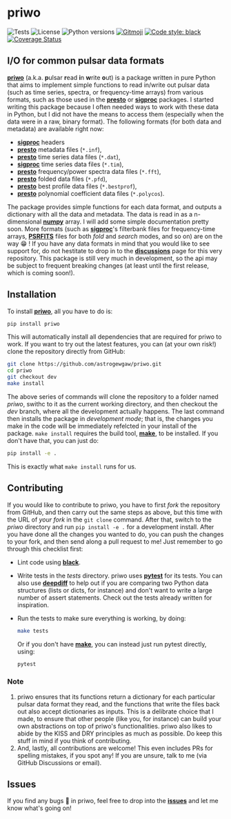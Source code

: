 # priwo

![Tests][tests]
![License][license]
![Python versions][pyversions]
[![Gitmoji][gitmoji-badge]][gitmoji]
[![Code style: black][black-badge]][black]
[![Coverage Status][coveralls-badge]][coveralls]

## I/O for common pulsar data formats

[**priwo**][priwo] (a.k.a. **p**ulsar **r**ead **i**n **w**rite **o**ut) is a package written in pure Python that aims to implement simple functions to read in/write out pulsar data (such as time series, spectra, or frequency-time arrays) from various formats, such as those used in the [**presto**][presto] or [**sigproc**][sigproc] packages. I started writing this package because I often needed ways to work with these data in Python, but I did not have the means to access them (especially when the data were in a raw, binary format). The following formats (for both data and metadata) are available right now:

* [**sigproc**][sigproc] headers
* [**presto**][presto] metadata files (`*.inf`),
* [**presto**][presto] time series data files (`*.dat`),
* [**sigproc**][sigproc] time series data files (`*.tim`),
* [**presto**][presto] frequency/power spectra data files (`*.fft`),
* [**presto**][presto] folded data files (`*.pfd`),
* [**presto**][presto] best profile data files (`*.bestprof`),
* [**presto**][presto] polynomial coefficient data files (`*.polycos`).

The package provides simple functions for each data format, and outputs a dictionary with all the data and metadata. The data is read in as a n-dimensional [**numpy**][numpy] array. I will add some simple documentation pretty soon. More formats (such as [**sigproc**][sigproc]'s filterbank files for frequency-time arrays, [**PSRFITS**][psrfits] files for both *fold* and *search* modes, and so on) are on the way :grin: ! If you have any data formats in mind that you would like to see support for, do not hestitate to drop in to the [**discussions**][discussions] page for this very repository. This package is still very much in development, so the api may be subject to frequent breaking changes (at least until the first release, which is coming soon!).

## Installation

To install [**priwo**](https://github.com/astrogewgaw/priwo), all you have to do is:

```bash
pip install priwo
```

This will automatically install all dependencies that are required for priwo to work. If you want to try out the latest features, you can (at your own risk!) clone the repository directly from GitHub:

```bash
git clone https://github.com/astrogewgaw/priwo.git
cd priwo
git checkout dev
make install
```

The above series of commands will clone the repository to a folder named *priwo*, swithc to it as the current working directory, and then checkout the *dev* branch, where all the development actually happens. The last command then installs the package in *development mode*; that is, the changes you make in the code will be immediately refelcted in your install of the package. `make install` requires the build tool, [**make**][make], to be installed. If you don't have that, you can just do:

```bash
pip install -e .
```

This is exactly what `make install` runs for us.

## Contributing

If you would like to contribute to priwo, you have to first *fork* the repository from GitHub, and then carry out the same steps as above, but this time with the URL of *your fork* in the `git clone` command. After that, switch to the *priwo* directory and run `pip install -e .` for a development install. After you have done all the changes you wanted to do, you can push the changes to your fork, and then send along a pull request to me! Just remember to go through this checklist first:

* Lint code using [**black**][black].
* Write tests in the *tests* directory. priwo uses [**pytest**][pytest] for its tests. You can also use [**deepdiff**][deepdiff] to help out if you are comparing two Python data structures (lists or dicts, for instance) and don't want to write a large number of assert statements. Check out the tests already written for inspiration.
* Run the tests to make sure everything is working, by doing:

    ```bash
    make tests
    ```

    Or if you don't have [**make**][make], you can instead just run pytest directly, using:

    ```bash
    pytest
    ```

### Note

1. priwo ensures that its functions return a dictionary for each particular pulsar data format they read, and the functions that write the files back out also accept dictionaries as inputs. This is a delibrate choice that I made, to ensure that other people (like you, for instance) can build your own abstractions on top of priwo's functionalities. priwo also likes to abide by the KISS and DRY principles as much as possible. Do keep this stuff in mind if you think of contributing.
2. And, lastly, all contributions are welcome! This even includes PRs for spelling mistakes, if you spot any! If you are unsure, talk to me (via GitHub Discussions or email).

## Issues

If you find any bugs :bug: in priwo, feel free to drop into the [**issues**][issues] and let me know what's going on!

[priwo]: https://github.com/astrogewgaw/priwo
[issues]: https://github.com/astrogewgaw/priwo/issues
[license]: https://img.shields.io/badge/License-MIT-green.svg
[pyversions]: https://img.shields.io/pypi/pyversions/priwo.svg
[discussions]: https://github.com/astrogewgaw/priwo/discussions

[gitmoji]: https://gitmoji.dev
[black]: https://github.com/psf/black
[coveralls]: https://coveralls.io/github/astrogewgaw/priwo?branch=main
[black-badge]: https://img.shields.io/badge/code%20style-black-000000.svg
[tests]: https://github.com/astrogewgaw/priwo/actions/workflows/tests.yaml/badge.svg
[coveralls-badge]: https://coveralls.io/repos/github/astrogewgaw/priwo/badge.svg?branch=main
[gitmoji-badge]: https://img.shields.io/badge/gitmoji-%20😜%20😍-FFDD67.svg?style=flat-square

[numpy]: https://numpy.org/
[make]: https://www.gnu.org/software/make/
[sigproc]: http://sigproc.sourceforge.net/
[presto]: https://github.com/scottransom/presto
[deepdiff]: https://github.com/seperman/deepdiff
[pytest]: https://docs.pytest.org/en/6.2.x/contents.html
[psrfits]: https://www.atnf.csiro.au/research/pulsar/psrfits_definition/Psrfits.html
